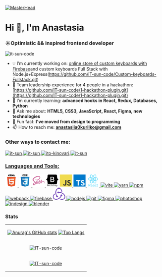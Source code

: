 [![MasterHead](https://i.pinimg.com/originals/90/98/af/9098af46618ae23b66ff6f078f90e72f.png)](https://IT-sun-code.io)

<h1>Hi 👋, I'm Anastasia</h1>
<h3>☀️Optimistic && inspired frontend developer</h3>
<p> <img src="https://komarev.com/ghpvc/?username=it-sun-code&label=Profile%20views&color=0e75b6&style=flat" alt="it-sun-code" /> </p>

- 💡 I’m currently working on: [online store of custom keyboards with Firebase](https://github.com/IT-sun-code/Custom-keyboards.git)and custom keyboards Full Stack with Node.js+Express(https://github.com/IT-sun-code/Custom-keyboards-Fullstack.git)
- 💪 Team leadership experience for 4 people in a hackathon: [https://github.com/IT-sun-code/1-hackathon-plugin.git](https://github.com/IT-sun-code/1-hackathon-plugin.git)
- 🌱 I’m currently learning: **advanced hooks in React, Redux, Databases, Python**
- 💬 Ask me about: **HTML5, CSS3, JavaScript, React, Figma, new technologies**
- 👀 Fun fact: **I've moved from design to programming**
- 📫 How to reach me: **anastasiia0kurilko@gmail.com**

<h3 align="left">Other ways to contact me:</h3>
<p align="left" class="align-bottom">
<a href="https://discordapp.com/users/695697540732944475/" target="blank"><img align="center" src="https://static.vecteezy.com/system/resources/previews/006/892/625/original/discord-logo-icon-editorial-free-vector.jpg" alt="it-sun" height="40" width="40" />
<a href="https://t.me/ITo_sun" target="blank"><img align="center" src="https://w7.pngwing.com/pngs/47/737/png-transparent-telegram-message-chat-logo-rounded-social-media-icon.png" alt="it-sun" height="40" width="40" />
<a href="https://codepen.io/ito-kinovari" target="blank"><img align="center" src="https://raw.githubusercontent.com/rahuldkjain/github-profile-readme-generator/master/src/images/icons/Social/codepen.svg" alt="ito-kinovari" height="40" width="40" />
<a href="https://www.behance.net/it-sun" target="blank"><img align="center" src="https://raw.githubusercontent.com/rahuldkjain/github-profile-readme-generator/master/src/images/icons/Social/behance.svg" alt="it-sun" height="40" width="40" />
</p>

<h3 align="left">Languages and Tools:</h3>
<p align="left">
<a href="https://www.w3.org/html/" target="_blank" rel="noreferrer"> <img src="https://raw.githubusercontent.com/devicons/devicon/master/icons/html5/html5-original-wordmark.svg" alt="html5" width="40" height="40"/> </a>
<a href="https://www.w3schools.com/css/" target="_blank" rel="noreferrer"> <img src="https://raw.githubusercontent.com/devicons/devicon/master/icons/css3/css3-original-wordmark.svg" alt="css3" width="40" height="40"/> </a>
<a href="https://sass-lang.com" target="_blank" rel="noreferrer"> <img src="https://raw.githubusercontent.com/devicons/devicon/master/icons/sass/sass-original.svg" alt="sass" width="40" height="40"/> </a>
<a href="https://getbootstrap.com" target="_blank" rel="noreferrer"> <img src="https://raw.githubusercontent.com/devicons/devicon/master/icons/bootstrap/bootstrap-plain-wordmark.svg" alt="bootstrap" width="40" height="40"/> </a>
<!-- <a href="https://canvasjs.com" target="_blank" rel="noreferrer"> <img src="https://raw.githubusercontent.com/Hardik0307/Hardik0307/master/assets/canvasjs-charts.svg" alt="canvasjs" width="40" height="40"/> </a> -->
<a href="https://developer.mozilla.org/en-US/docs/Web/JavaScript" target="_blank" rel="noreferrer"> <img src="https://raw.githubusercontent.com/devicons/devicon/master/icons/javascript/javascript-original.svg" alt="javascript" width="40" height="40"/> </a>
<a href="https://www.typescriptlang.org/" target="_blank" rel="noreferrer"> <img src="https://raw.githubusercontent.com/devicons/devicon/master/icons/typescript/typescript-original.svg" alt="typescript" width="40" height="40"/> </a>
<a href="https://reactjs.org/" target="_blank" rel="noreferrer"> <img src="https://raw.githubusercontent.com/devicons/devicon/master/icons/react/react-original-wordmark.svg" alt="react" width="40" height="40"/> </a>
<a href="https://vitejs.dev/" target="_blank" rel="noreferrer"> <img src="https://camo.githubusercontent.com/b0c61a6f54e70a0162e1ef05b04f1080ba988fdb78821dd16664568e7fef02d2/68747470733a2f2f75706c6f61642e77696b696d656469612e6f72672f77696b6970656469612f636f6d6d6f6e732f7468756d622f662f66312f566974656a732d6c6f676f2e7376672f3130333970782d566974656a732d6c6f676f2e7376672e706e67" alt="vite" width="40" height="40"/> </a>
<a href="https://yarnpkg.com/" target="_blank" rel="noreferrer"> <img src="https://w1.pngwing.com/pngs/798/531/png-transparent-react-logo-npm-javascript-package-manager-nodejs-github-installation-yarn.png" alt="yarn" width="40" height="40"/> </a>
<a href="https://www.npmjs.com/" target="_blank" rel="noreferrer"> <img src="https://www.svgrepo.com/show/331509/npm.svg" alt="npm" width="40" height="40"/> </a>
<a href="https://webpack.js.org" target="_blank" rel="noreferrer"> <img src="https://logojinni.com/image/logos/webpack-icon.svg" alt="webpack" width="40" height="40"/> </a>
<a href="https://firebase.google.com/" target="_blank" rel="noreferrer"> <img src="https://www.vectorlogo.zone/logos/firebase/firebase-icon.svg" alt="firebase" width="40" height="40"/> </a>
<a href="https://redux.js.org" target="_blank" rel="noreferrer"> <img src="https://raw.githubusercontent.com/devicons/devicon/master/icons/redux/redux-original.svg" alt="redux" width="40" height="40"/> </a>
<a href="https://nodejs.org" target="_blank" rel="noreferrer"> <img src="https://hasotech.com/wp-content/uploads/2021/08/nodeJS1.png" alt="nodejs" width="40" height="40"/> </a>
<a href="https://git-scm.com/" target="_blank" rel="noreferrer"> <img src="https://www.vectorlogo.zone/logos/git-scm/git-scm-icon.svg" alt="git" width="40" height="40"/> </a>
<a href="https://www.figma.com/" target="_blank" rel="noreferrer"> <img src="https://www.vectorlogo.zone/logos/figma/figma-icon.svg" alt="figma" width="40" height="40"/> </a>
<a href="https://www.photoshop.com/en" target="_blank" rel="noreferrer"> <img src="https://taplink.st/p/d/5/0/6/51476712.png?0" alt="photoshop" width="40" height="40"/> </a>
<a href="https://www.adobe.com/ru/products/indesign.html" target="_blank" rel="noreferrer"> <img src="https://images.squarespace-cdn.com/content/v1/60eb44a2eef18751fa30d9b5/e77fb789-dd76-4cfc-8e52-b2c7a028f321/InDesign.png" alt="indesign" width="40" height="40"/> </a>
<a href="https://www.blender.org/" target="_blank" rel="noreferrer"> <img src="https://upload.wikimedia.chinapedia.org/wikipedia/commons/thumb/0/0c/Blender_logo_no_text.svg/1200px-Blender_logo_no_text.svg.png" alt="blender" width="40" height="40"/> </a></p>

<h3 align="left">Stats</h3>
<table>
  <tr align="center">
    <td> 

[![Anurag's GitHub stats](https://github-readme-stats.vercel.app/api?username=IT-sun-code&theme=radical)](https://github.com/anuraghazra/github-readme-stats)
[![Top Langs](https://github-readme-stats.vercel.app/api/top-langs/?username=IT-sun-code&theme=radical&layout=compact)](https://github.com/anuraghazra/github-readme-stats)

  </tr>
    <tr>
    <td colspan="2">
        <p align="center"><img src="https://github-readme-streak-stats.herokuapp.com/?user=IT-sun-code&theme=radical&hide_border=true&stroke=0000&background=0D1117&ring=e05397&fire=e05397&currStreakLabel=e05397" alt="IT-sun-code" /></p>
    </td>
   </tr>
    <tr>
    <td colspan="2">
        <p align="center"> <a href="https://github.com/IT-sun-code"><img src="https://github-profile-trophy.vercel.app/?username=IT-sun-code&margin-w=5&theme=radical" alt="IT-sun-code" /></a> </p>
    </td>
   </tr>
</table>
